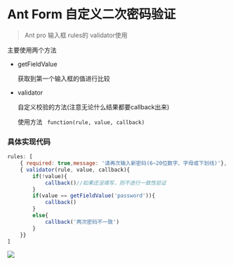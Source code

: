 # Ant Form 自定义二次密码验证

> Ant pro 输入框 rules的  validator使用



主要使用两个方法

- getFieldValue

  获取到第一个输入框的值进行比较

- validator

  自定义校验的方法(注意无论什么结果都要callback出来)

  使用方法 ` function(rule, value, callback)`

### 具体实现代码

```javascript
rules: [
    { required: true,message: '请再次输入新密码(6~20位数字、字母或下划线)'},
    { validator(rule, value, callback){
        if(!value){
            callback()//如果还没填写，则不进行一致性验证
        }
        if(value == getFieldValue('password')){
            callback()
        }
        else{
            callback('两次密码不一致')
        }
    }}
]
```

![](..\images\#27.png)
